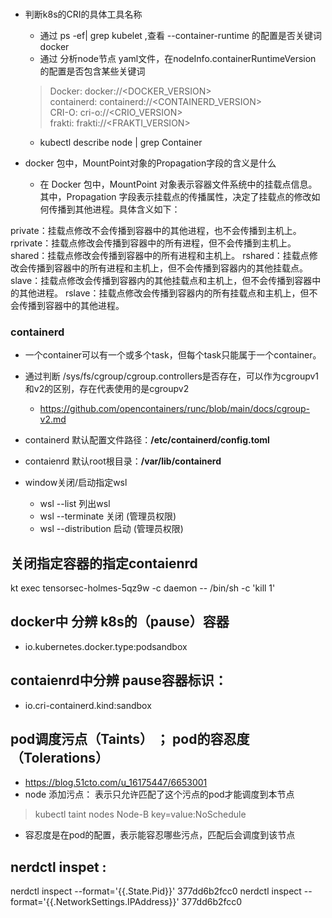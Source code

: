 
###
- 判断k8s的CRI的具体工具名称
  - 通过 ps -ef| grep kubelet ,查看 --container-runtime 的配置是否关键词 docker 
  - 通过 分析node节点 yaml文件，在nodeInfo.containerRuntimeVersion 的配置是否包含某些关键词
  > Docker: docker://<DOCKER_VERSION>  
    containerd: containerd://<CONTAINERD_VERSION>  
    CRI-O: cri-o://<CRIO_VERSION>  
    frakti: frakti://<FRAKTI_VERSION>  
  - kubectl  describe node  | grep Container   

- docker 包中，MountPoint对象的Propagation字段的含义是什么
  - 在 Docker 包中，MountPoint 对象表示容器文件系统中的挂载点信息。其中，Propagation 字段表示挂载点的传播属性，决定了挂载点的修改如何传播到其他进程。具体含义如下：

private：挂载点修改不会传播到容器中的其他进程，也不会传播到主机上。
rprivate：挂载点修改会传播到容器中的所有进程，但不会传播到主机上。
shared：挂载点修改会传播到容器中的所有进程和主机上。
rshared：挂载点修改会传播到容器中的所有进程和主机上，但不会传播到容器内的其他挂载点。
slave：挂载点修改会传播到容器内的其他挂载点和主机上，但不会传播到容器中的其他进程。
rslave：挂载点修改会传播到容器内的所有挂载点和主机上，但不会传播到容器中的其他进程。 




### containerd
-  一个container可以有一个或多个task，但每个task只能属于一个container。

- 通过判断 /sys/fs/cgroup/cgroup.controllers是否存在，可以作为cgroupv1 和v2的区别，存在代表使用的是cgroupv2
  - https://github.com/opencontainers/runc/blob/main/docs/cgroup-v2.md 

- containerd 默认配置文件路径：**/etc/containerd/config.toml**
- contaienrd 默认root根目录：**/var/lib/containerd**

- window关闭/启动指定wsl
  - wsl --list  列出wsl
  - wsl --terminate <DistributionName> 关闭  (管理员权限)
  - wsl --distribution <DistributionName> 启动  (管理员权限)


## 关闭指定容器的指定contaienrd
kt  exec tensorsec-holmes-5qz9w -c daemon -- /bin/sh -c 'kill 1'

## docker中 分辨 k8s的（pause）容器
- io.kubernetes.docker.type:podsandbox
 
## contaienrd中分辨 pause容器标识：
- io.cri-containerd.kind:sandbox


## pod调度污点（Taints） ； pod的容忍度（Tolerations） 
- https://blog.51cto.com/u_16175447/6653001
- node 添加污点： 表示只允许匹配了这个污点的pod才能调度到本节点
> kubectl taint nodes Node-B key=value:NoSchedule
- 容忍度是在pod的配置，表示能容忍哪些污点，匹配后会调度到该节点


## nerdctl inspet :
nerdctl inspect --format='{{.State.Pid}}' 377dd6b2fcc0
nerdctl inspect --format='{{.NetworkSettings.IPAddress}}' 377dd6b2fcc0